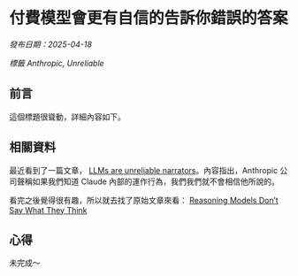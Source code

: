 # 付費模型會更有自信的告訴你錯誤的答案

*發布日期：2025-04-18*

*標籤 Anthropic, Unreliable*


## 前言

這個標題很聳動，詳細內容如下。<br>

## 相關資料

最近看到了一篇文章， [LLMs are unreliable narrators](https://jurgengravestein.substack.com/p/llms-are-unreliable-narrators)。內容指出，Anthropic 公司聲稱如果我們知道 Claude 內部的運作行為，我們我們就不會相信他所說的。<br>

看完之後覺得很有趣，所以就去找了原始文章來看： [Reasoning Models Don’t Say What They Think](https://www.anthropic.com/research/reasoning-models-dont-say-think)

## 心得
未完成～








